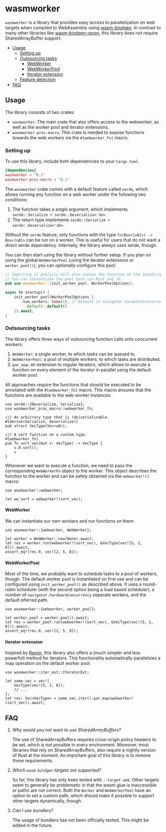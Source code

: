 # wasmworker
`wasmworker` is a library that provides easy access to parallelization on web targets when compiled to WebAssembly using [wasm-bindgen](https://github.com/rustwasm/wasm-bindgen).
In contrast to many other libraries like [wasm-bindgen-rayon](https://github.com/RReverser/wasm-bindgen-rayon), this library does not require SharedArrayBuffer support.

- [Usage](#usage)
  - [Setting up](#setting-up)
  - [Outsourcing tasks](#outsourcing-tasks)
    - [WebWorker](#webworker)
    - [WebWorkerPool](#webworkerpool)
    - [Iterator extension](#iterator-extension)
  - [Feature detection](#feature-detection)
- [FAQ](#faq)

## Usage
The library consists of two crates:
- `wasmworker`: The main crate that also offers access to the webworker, as well as the worker pool and iterator extensions.
- `wasmworker-proc-macro`: This crate is needed to expose functions towards the web workers via the `#[webworker_fn]` macro.

### Setting up
To use this library, include both dependencies to your `Cargo.toml`.

```toml
[dependencies]
wasmworker = "0.1"
wasmworker-proc-macro = "0.1"
```

The `wasmworker` crate comes with a default feature called `serde`, which allows running any function on a web worker under the following two conditions:
1. The function takes a single argument, which implements `serde::Serialize + serde::Deserialize<'de>`.
2. The return type implements `serde::Serialize + serde::Deserialize<'de>`.

Without the `serde` feature, only functions with the type `fn(Box<[u8]>) -> Box<[u8]>` can be run on a worker.
This is useful for users that do not want a direct serde dependency. Internally, the library always uses serde, though.

You can then start using the library without further setup.
If you plan on using the global `WebWorkerPool` (using the iterator extensions or `worker_pool()`), you can *optionally* configure this pool:
```rust
// Importing it publicly will also expose the function on the JavaScript side.
// You can instantiate the pool both via Rust and JS.
pub use wasmworker::{init_worker_pool, WorkerPoolOptions};

async fn startup() {
    init_worker_pool(WorkerPoolOptions {
        num_workers: Some(2), // Default is navigator.hardwareConcurrency
        ..Default::default()
    }).await;
}
```

### Outsourcing tasks
The library offers three ways of outsourcing function calls onto concurrent workers:
1. `WebWorker`: a single worker, to which tasks can be queued to.
2. `WebWorkerPool`: a pool of multiple workers, to which tasks are distributed.
3. `par_map`: an extension to regular iterators, which allows to execute a function on every element of the iterator in parallel using the default worker pool.

All approaches require the functions that should be executed to be annotated with the `#[webworker_fn]` macro.
This macro ensures that the functions are available to the web worker instances:

```rust,ignore
use serde::{Deserialize, Serialize};
use wasmworker_proc_macro::webworker_fn;

/// An arbitrary type that is (de)serializable.
#[derive(Serialize, Deserialize)]
pub struct VecType(Vec<u8>);

/// A sort function on a custom type.
#[webworker_fn]
pub fn sort_vec(mut v: VecType) -> VecType {
    v.0.sort();
    v
}
```

Whenever we want to execute a function, we need to pass the corresponding `WebWorkerFn` object to the worker.
This object describes the function to the worker and can be safely obtained via the `webworker!()` macro:

```rust,ignore
use wasmworker::webworker;

let ww_sort = webworker!(sort_vec);
```

#### WebWorker
We can instantiate our own workers and run functions on them:
```rust,ignore
use wasmworker::{webworker, WebWorker};

let worker = WebWorker::new(None).await;
let res = worker.run(webworker!(sort_vec), &VecType(vec![5, 2, 8])).await;
assert_eq!(res.0, vec![2, 5, 8]);
```

#### WebWorkerPool
Most of the time, we probably want to schedule tasks to a pool of workers, though.
The default worker pool is instantiated on first use and can be configured using `init_worker_pool()` as described above.
It uses a round-robin scheduler (with the second option being a load based scheduler), a number of `navigator.hardwareConcurrency` separate workers, and the default inferred path.

```rust,ignore
use wasmworker::{webworker, worker_pool};

let worker_pool = worker_pool().await;
let res = worker_pool.run(webworker!(sort_vec), &VecType(vec![5, 2, 8])).await;
assert_eq!(res.0, vec![2, 5, 8]);
```

#### Iterator extension
Inspired by [Rayon](https://github.com/rayon-rs/rayon), this library also offers a (much simpler and less powerful) method for iterators.
This functionality automatically parallelizes a map operation on the default worker pool.

```rust,ignore
use wasmworker::iter_ext::IteratorExt;

let some_vec = vec![
    VecType(vec![5, 2, 8]),
    // ...
];
let res: Vec<VecType> = some_vec.iter().par_map(webworker!(sort_vec)).await;
```

## FAQ
1. _Why would you not want to use SharedArrayBuffers?_

    The use of SharedArrayBuffers requires cross-origin policy headers to be set, which is not possible in every environment.
    Moreover, most libraries that rely on SharedArrayBuffers, also require a nightly version of Rust at the moment.
    An important goal of this library is to remove these requirements.

2. _Which `wasm-bindgen` targets are supported?_

    So far, this library has only been tested with `--target web`.
    Other targets seem to generally be problematic in that the wasm glue is inaccessible or paths are not correct.
    Both the `Worker` and `WebWorkerPool` have an option to set a custom path, which should make it possible to support other targets dynamically, though.

3. _Can I use bundlers?_

    The usage of bundlers has not been officially tested. This might be added in the future.
